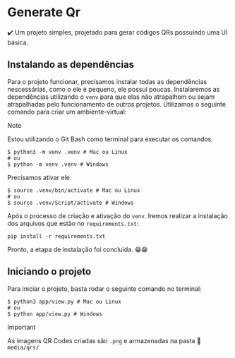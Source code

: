 # Generate Qr 

:heavy_check_mark: Um projeto simples, projetado para gerar códigos QRs possuindo uma UI básica.

## Instalando as dependências
Para o projeto funcionar, precisamos instalar todas as dependências nescessárias, como o ele é pequeno, ele possuí poucas. Instalaremos as dependências utilizando o `venv` para que elas não atrapalhem ou sejam atrapalhadas pelo funcionamento de outros projetos. Utilizamos o seguinte comando para criar um ambiente-virtual:
> [!NOTE]
> Estou utilizando o Git Bash como terminal para executar os comandos.
```
$ python3 -m venv .venv # Mac ou Linux
# ou
$ python -m venv .venv # Windows
```
Precisamos ativar ele:
```
$ source .venv/bin/activate # Mac ou Linux
# ou
$ source .venv/Script/activate # Windows
```
Após o processo de criação e ativação do `venv`. Iremos realizar a instalação dos arquivos que estão no `requirements.txt`:
```
pip install -r requirements.txt
```
Pronto, a etapa de instalação foi concluída. :grin::grin:

## Iniciando o projeto
Para iniciar o projeto, basta rodar o seguinte comando no terminal:
```
$ python3 app/view.py # Mac ou Linux
# ou
$ python app/view.py # Windows
```

> [!IMPORTANT]
> As imagens QR Codes criadas são `.png` e armazenadas na pasta :file_folder:`media/qrs/` 
